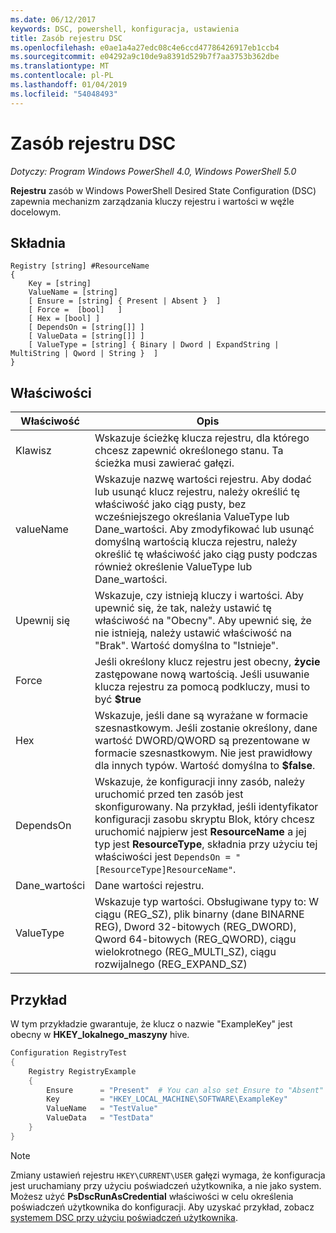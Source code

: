 ```yaml
---
ms.date: 06/12/2017
keywords: DSC, powershell, konfiguracja, ustawienia
title: Zasób rejestru DSC
ms.openlocfilehash: e0ae1a4a27edc08c4e6ccd47786426917eb1ccb4
ms.sourcegitcommit: e04292a9c10de9a8391d529b7f7aa3753b362dbe
ms.translationtype: MT
ms.contentlocale: pl-PL
ms.lasthandoff: 01/04/2019
ms.locfileid: "54048493"
---
```

# <a name="dsc-registry-resource"></a>Zasób rejestru DSC

_Dotyczy: Program Windows PowerShell 4.0, Windows PowerShell 5.0_

**Rejestru** zasób w Windows PowerShell Desired State Configuration (DSC) zapewnia mechanizm zarządzania kluczy rejestru i wartości w węźle docelowym.

## <a name="syntax"></a>Składnia

```
Registry [string] #ResourceName
{
    Key = [string]
    ValueName = [string]
    [ Ensure = [string] { Present | Absent }  ]
    [ Force =  [bool]   ]
    [ Hex = [bool] ]
    [ DependsOn = [string[]] ]
    [ ValueData = [string[]] ]
    [ ValueType = [string] { Binary | Dword | ExpandString | MultiString | Qword | String }  ]
}
```

## <a name="properties"></a>Właściwości

| Właściwość | Opis |
| --- | --- |
| Klawisz| Wskazuje ścieżkę klucza rejestru, dla którego chcesz zapewnić określonego stanu. Ta ścieżka musi zawierać gałęzi.|
| valueName| Wskazuje nazwę wartości rejestru. Aby dodać lub usunąć klucz rejestru, należy określić tę właściwość jako ciąg pusty, bez wcześniejszego określania ValueType lub Dane_wartości. Aby zmodyfikować lub usunąć domyślną wartością klucza rejestru, należy określić tę właściwość jako ciąg pusty podczas również określenie ValueType lub Dane_wartości.|
| Upewnij się| Wskazuje, czy istnieją kluczy i wartości. Aby upewnić się, że tak, należy ustawić tę właściwość na "Obecny". Aby upewnić się, że nie istnieją, należy ustawić właściwość na "Brak". Wartość domyślna to "Istnieje".|
| Force| Jeśli określony klucz rejestru jest obecny, **życie** zastępowane nową wartością. Jeśli usuwanie klucza rejestru za pomocą podkluczy, musi to być **$true** |
| Hex| Wskazuje, jeśli dane są wyrażane w formacie szesnastkowym. Jeśli zostanie określony, dane wartość DWORD/QWORD są prezentowane w formacie szesnastkowym. Nie jest prawidłowy dla innych typów. Wartość domyślna to **$false**.|
| DependsOn| Wskazuje, że konfiguracji inny zasób, należy uruchomić przed ten zasób jest skonfigurowany. Na przykład, jeśli identyfikator konfiguracji zasobu skryptu Blok, który chcesz uruchomić najpierw jest **ResourceName** a jej typ jest **ResourceType**, składnia przy użyciu tej właściwości jest `DependsOn = "[ResourceType]ResourceName"`.|
| Dane_wartości| Dane wartości rejestru.|
| ValueType| Wskazuje typ wartości. Obsługiwane typy to: W ciągu (REG_SZ), plik binarny (dane BINARNE REG), Dword 32-bitowych (REG_DWORD), Qword 64-bitowych (REG_QWORD), ciągu wielokrotnego (REG_MULTI_SZ), ciągu rozwijalnego (REG_EXPAND_SZ) |

## <a name="example"></a>Przykład

W tym przykładzie gwarantuje, że klucz o nazwie "ExampleKey" jest obecny w **HKEY\_lokalnego\_maszyny** hive.

```powershell
Configuration RegistryTest
{
    Registry RegistryExample
    {
        Ensure      = "Present"  # You can also set Ensure to "Absent"
        Key         = "HKEY_LOCAL_MACHINE\SOFTWARE\ExampleKey"
        ValueName   = "TestValue"
        ValueData   = "TestData"
    }
}
```

> [!NOTE]
> Zmiany ustawień rejestru `HKEY\CURRENT\USER` gałęzi wymaga, że konfiguracja jest uruchamiany przy użyciu poświadczeń użytkownika, a nie jako system. Możesz użyć **PsDscRunAsCredential** właściwości w celu określenia poświadczeń użytkownika do konfiguracji. Aby uzyskać przykład, zobacz [systemem DSC przy użyciu poświadczeń użytkownika](../../../configurations/runAsUser.md).
